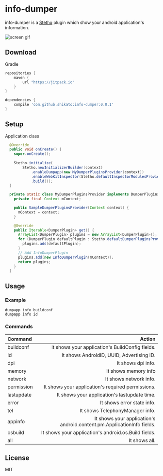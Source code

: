 # info-dumper
info-dumper is a [Stetho](http://facebook.github.io/stetho/) plugin which show your android application's information.  

![screen gif](http://38.media.tumblr.com/aa7134963258048bfe1758fbaa821111/tumblr_np2dmkXiOC1ro6w1ho1_500.gif)


## Download 

Gradle
``` groovy
repositories {
    maven {
	    url "https://jitpack.io"
	}
} 

dependencies {
    compile 'com.github.shikato:info-dumper:0.0.1'
}
``` 

## Setup 
Application class
```java
  @Override
  public void onCreate() {
    super.onCreate();
    
    Stetho.initialize(
        Stetho.newInitializerBuilder(context)
            .enableDumpapp(new MyDumperPluginsProvider(context))
            .enableWebKitInspector(Stetho.defaultInspectorModulesProvider(context))
            .build());
  }

  private static class MyDumperPluginsProvider implements DumperPluginsProvider {
    private final Context mContext;

    public SampleDumperPluginsProvider(Context context) {
      mContext = context;
    }

    @Override
    public Iterable<DumperPlugin> get() {
      ArrayList<DumperPlugin> plugins = new ArrayList<DumperPlugin>();
      for (DumperPlugin defaultPlugin : Stetho.defaultDumperPluginsProvider(mContext).get()) {
        plugins.add(defaultPlugin);
      }
      // Add InfoDumperPlugin
      plugins.add(new InfoDumperPlugin(mContext));
      return plugins;
    }
  }
``` 

## Usage 

### Example
```
dumpapp info buildconf
dumpapp info id
```

### Commands
| Command | Action |
|:-----------|------------:|
| buildconf   |It shows your application's BuildConfig fields.|
| id     | It shows AndroidID, UUID, Advertising ID. |
| dpi       |        It shows dpi info. |
| memory         |  It shows memory info|
| network    |     It shows network info. |
| permission       |  It shows your application's required permissions. |
| lastupdate    |     It shows your application's lastupdate time. |
| error    |     It shows error state info. |
| tel    |     It shows TelephonyManager info. |
| appinfo    |     It shows your application's android.content.pm.ApplicationInfo fields. |
| osbuild    |    It shows your application's android.os.Build fields.|
| all    |     It shows all. |



## License
MIT
